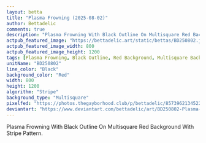 ```yaml
---
layout: betta
title: "Plasma Frowning (2025-08-02)"
author: Bettadelic
comments: true
description: "Plasma Frowning With Black Outline On Multisquare Red Background With Stripe Pattern."
actpub_featured_image: "https://bettadelic.art/static/bettas/BD250802.jpg"
actpub_featured_image_width: 800
actpub_featured_image_height: 1200
tags: [Plasma Frowning, Black Outline, Red Background, Multisquare Background Pattern, Stripe Pattern, August 2025]
unitName: "BD250802"
line_color: "Black"
background_color: "Red"
width: 800
height: 1200
algorithm: "Stripe"
background_type: "Multisquare"
pixelfed: "https://photos.thegayborhood.club/p/bettadelic/857396213452240386"
deviantart: "https://www.deviantart.com/bettadelic/art/BD250802-Plasma-Frowning-2025-08-02-1225592311"
---
```


Plasma Frowning With Black Outline On Multisquare Red Background With Stripe Pattern.

